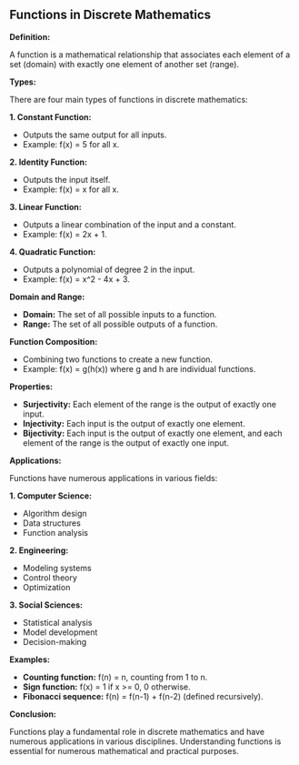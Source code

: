 ## Functions in Discrete Mathematics

**Definition:**

A function is a mathematical relationship that associates each element of a set (domain) with exactly one element of another set (range). 


**Types:**

There are four main types of functions in discrete mathematics:

**1. Constant Function:**

- Outputs the same output for all inputs.
- Example: f(x) = 5 for all x.


**2. Identity Function:**

- Outputs the input itself.
- Example: f(x) = x for all x.


**3. Linear Function:**

- Outputs a linear combination of the input and a constant.
- Example: f(x) = 2x + 1.


**4. Quadratic Function:**

- Outputs a polynomial of degree 2 in the input.
- Example: f(x) = x^2 - 4x + 3.


**Domain and Range:**

- **Domain:** The set of all possible inputs to a function.
- **Range:** The set of all possible outputs of a function.


**Function Composition:**

- Combining two functions to create a new function.
- Example: f(x) = g(h(x)) where g and h are individual functions.


**Properties:**

- **Surjectivity:** Each element of the range is the output of exactly one input.
- **Injectivity:** Each input is the output of exactly one element.
- **Bijectivity:** Each input is the output of exactly one element, and each element of the range is the output of exactly one input.


**Applications:**

Functions have numerous applications in various fields:

**1. Computer Science:**
- Algorithm design
- Data structures
- Function analysis


**2. Engineering:**
- Modeling systems
- Control theory
- Optimization


**3. Social Sciences:**
- Statistical analysis
- Model development
- Decision-making


**Examples:**

- **Counting function:** f(n) = n, counting from 1 to n.
- **Sign function:** f(x) = 1 if x >= 0, 0 otherwise.
- **Fibonacci sequence:** f(n) = f(n-1) + f(n-2) (defined recursively).


**Conclusion:**

Functions play a fundamental role in discrete mathematics and have numerous applications in various disciplines. Understanding functions is essential for numerous mathematical and practical purposes.